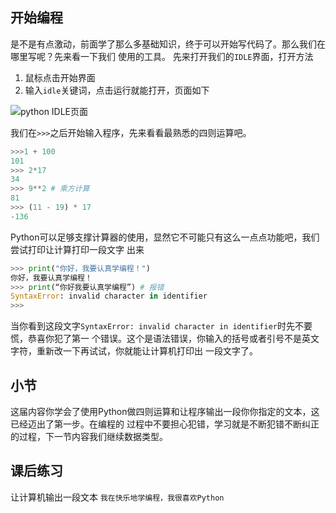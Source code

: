 ## 开始编程
是不是有点激动，前面学了那么多基础知识，终于可以开始写代码了。那么我们在哪里写呢？先来看一下我们
使用的工具。
先来打开我们的`IDLE`界面，打开方法
1. 鼠标点击开始界面
2. 输入`idle`关键词，点击运行就能打开，页面如下

![python IDLE页面](/image/2/python主页面.png)

我们在`>>>`之后开始输入程序，先来看看最熟悉的四则运算吧。

```python
>>>1 + 100
101
>>> 2*17
34
>>> 9**2 # 乘方计算
81
>>> (11 - 19) * 17
-136
```
Python可以足够支撑计算器的使用，显然它不可能只有这么一点点功能吧，我们尝试打印让计算打印一段文字
出来

```python
>>> print("你好，我要认真学编程！")
你好，我要认真学编程！
>>> print(“你好我要认真学编程”) # 报错
SyntaxError: invalid character in identifier
>>> 
```

当你看到这段文字`SyntaxError: invalid character in identifier`时先不要慌，恭喜你犯了第一
个错误。这个是语法错误，你输入的括号或者引号不是英文字符，重新改一下再试试，你就能让计算机打印出
一段文字了。

## 小节
这届内容你学会了使用Python做四则运算和让程序输出一段你你指定的文本，这已经迈出了第一步。在编程的
过程中不要担心犯错，学习就是不断犯错不断纠正的过程，下一节内容我们继续数据类型。

## 课后练习
让计算机输出一段文本
`我在快乐地学编程，我很喜欢Python`
